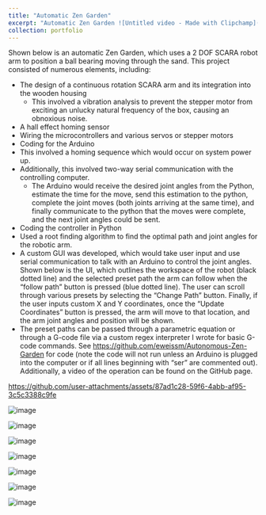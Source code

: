 ```yaml
---
title: "Automatic Zen Garden"
excerpt: "Automatic Zen Garden ![Untitled video - Made with Clipchamp](https://github.com/eweissm/Autonomous-Zen-Garden/assets/73143081/3ab6f555-8f9d-4b08-80e6-b3ee96074b49)"
collection: portfolio
---
```


Shown below is an automatic Zen Garden, which uses a 2 DOF SCARA robot arm to position a ball bearing moving through the sand. This project consisted of numerous elements, including:
* The design of a continuous rotation SCARA arm and its integration into the wooden housing
  *	This involved a vibration analysis to prevent the stepper motor from exciting an unlucky natural frequency of the box, causing an obnoxious noise.
*	A hall effect homing sensor
*	Wiring the microcontrollers and various servos or stepper motors
*	Coding for the Arduino
  *	This involved a homing sequence which would occur on system power up.
  *	Additionally, this involved two-way serial communication with the controlling computer.
    *	The Arduino would receive the desired joint angles from the Python, estimate the time for the move, send this estimation to the python, complete the joint moves (both joints arriving at the same time), and finally communicate to the python that the moves were complete, and the next joint angles could be sent.
*	Coding the controller in Python
  *	Used a root finding algorithm to find the optimal path and joint angles for the robotic arm. 
  *	A custom GUI was developed, which would take user input and use serial communication to talk with an Arduino to control the joint angles. Shown below is the UI, which outlines the workspace of the robot (black dotted line) and the selected preset path the arm can follow when the “follow path” button is pressed (blue dotted line). The user can scroll through various presets by selecting the “Change Path” button. Finally, if the user inputs custom X and Y coordinates, once the “Update Coordinates” button is pressed, the arm will move to that location, and the arm joint angles and position will be shown. 
  *	The preset paths can be passed through a parametric equation or through a G-code file via a custom regex interpreter I wrote for basic G-code commands. 
See https://github.com/eweissm/Autonomous-Zen-Garden for code (note the code will not run unless an Arduino is plugged into the computer or if all lines beginning with “ser” are commented out). Additionally, a video of the operation can be found on the GitHub page.


https://github.com/user-attachments/assets/87ad1c28-59f6-4abb-af95-3c5c3388c9fe

![image](https://github.com/user-attachments/assets/0cb128d9-cbb4-4c88-910d-e1362cb3b47e)

![image](https://github.com/user-attachments/assets/915888d6-324d-4819-9a0b-257dcbc093f1)

![image](https://github.com/user-attachments/assets/642310da-0459-4fdb-82ea-550516700b7d)

![image](https://github.com/user-attachments/assets/641643cf-6f32-4fd3-b6bc-c3577a73c673)

![image](https://github.com/user-attachments/assets/fc0f7de1-8f93-44bb-ab4b-4f39f6c8822f)

![image](https://github.com/user-attachments/assets/37994141-4010-423b-8d04-ce67b0d2fade)

![image](https://github.com/user-attachments/assets/e81f3b05-42f6-422d-98ed-dbd8f6811b9c)
